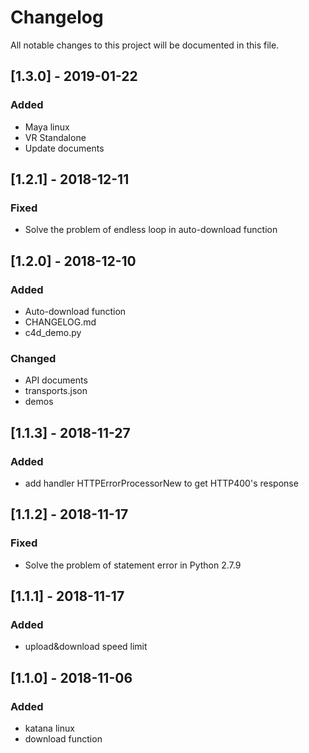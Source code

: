 # Changelog
All notable changes to this project will be documented in this file.


## [1.3.0] - 2019-01-22
### Added
- Maya linux
- VR Standalone
- Update documents


## [1.2.1] - 2018-12-11
### Fixed
- Solve the problem of endless loop in auto-download function


## [1.2.0] - 2018-12-10
### Added
- Auto-download function
- CHANGELOG.md
- c4d_demo.py

### Changed
- API documents
- transports.json
- demos


## [1.1.3] - 2018-11-27
### Added
- add handler HTTPErrorProcessorNew to get HTTP400's response


## [1.1.2] - 2018-11-17
### Fixed
- Solve the problem of statement error in Python 2.7.9


## [1.1.1] - 2018-11-17
### Added
- upload&download speed limit


## [1.1.0] - 2018-11-06
### Added
- katana linux
- download function
